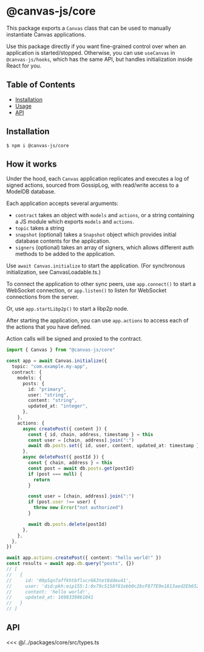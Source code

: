# @canvas-js/core

This package exports a `Canvas` class that can be used to manually
instantiate Canvas applications.

Use this package directly if you want fine-grained control over when an
application is started/stopped. Otherwise, you can use `useCanvas` in
`@canvas-js/hooks`, which has the same API, but handles initialization
inside React for you.

## Table of Contents

- [Installation](#installation)
- [Usage](#usage)
- [API](#api)

## Installation

```
$ npm i @canvas-js/core
```

## How it works

Under the hood, each `Canvas` application replicates and executes a
log of signed actions, sourced from GossipLog, with read/write access
to a ModelDB database.

Each application accepts several arguments:

- `contract` takes an object with `models` and `actions`, or a string containing a JS module which exports `models` and `actions`.
- `topic` takes a string
- `snapshot` (optional) takes a `Snapshot` object which provides initial database contents for the application.
- `signers` (optional) takes an array of signers, which allows different auth methods to be added to the application.

Use `await Canvas.initialize` to start the application. (For synchronous initialization, see CanvasLoadable.ts.)

To connect the application to other sync peers, use `app.connect()` to
start a WebSocket connection, or `app.listen()` to listen for
WebSocket connections from the server.

Or, use `app.startLibp2p()` to start a libp2p node.

After starting the application, you can use `app.actions` to access
each of the actions that you have defined.

Action calls will be signed and proxied to the contract.

```ts
import { Canvas } from "@canvas-js/core"

const app = await Canvas.initialize({
  topic: "com.example.my-app",
  contract: {
    models: {
      posts: {
        id: "primary",
        user: "string",
        content: "string",
        updated_at: "integer",
      },
    },
    actions: {
      async createPost({ content }) {
        const { id, chain, address, timestamp } = this
        const user = [chain, address].join(":")
        await db.posts.set({ id, user, content, updated_at: timestamp })
      },
      async deletePost({ postId }) {
        const { chain, address } = this
        const post = await db.posts.get(postId)
        if (post === null) {
          return
        }

        const user = [chain, address].join(":")
        if (post.user !== user) {
          throw new Error("not authorized")
        }

        await db.posts.delete(postId)
      },
    },
  },
})

await app.actions.createPost({ content: "hello world!" })
const results = await app.db.query("posts", {})
// [
//   {
//     id: '09p5qn7affkhtbflscr663tet8ddeu41',
//     user: 'did:pkh:eip155:1:0x79c5158f81ebb0c2bcF877E9e1813aed2Eb652B7',
//     content: 'hello world!',
//     updated_at: 1698339861041
//   }
// ]
```

## API

<<< @/../packages/core/src/types.ts
